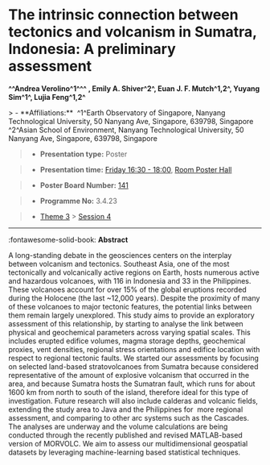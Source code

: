 # The intrinsic connection between tectonics and volcanism in Sumatra, Indonesia: A preliminary assessment

**^^Andrea Verolino^1^^^ , Emily A. Shiver^2^, Euan J. F. Mutch^1,2^, Yuyang Sim^1^, Lujia Feng^1,2^**

<!-- more -->> - **Affiliations:**  ^1^Earth Observatory of Singapore, Nanyang Technological University, 50 Nanyang Ave, Singapore, 639798, Singapore ^2^Asian School of Environment, Nanyang Technological University, 50 Nanyang Ave, Singapore, 639798, Singapore 

> - **Presentation type:** Poster

> - **Presentation time:** [Friday 16:30 - 18:00](../sessions_comparison.md#__tabbed_4_6), [Room Poster Hall](../maps_venue.md#__tabbed_1_1)

> - **Poster Board Number:** [141](../map_poster_boards.md#friday)

> - **Programme No:** 3.4.23

> - [Theme 3](../theme3.md) > [Session 4](../sessions/session-3-4.md)

--- 

:fontawesome-solid-book: **Abstract**

A long-standing debate in the geosciences centers on the interplay between volcanism and tectonics. Southeast Asia, one of the most tectonically and volcanically active regions on Earth, hosts numerous active and hazardous volcanoes, with 116 in Indonesia and 33 in the Philippines. These volcanoes account for over 15% of the global eruptions recorded during the Holocene (the last ~12,000 years). Despite the proximity of many of these volcanoes to major tectonic features, the potential links between them remain largely unexplored. This study aims to provide an exploratory assessment of this relationship, by starting to analyse the link between physical and geochemical parameters across varying spatial scales. This includes erupted edifice volumes, magma storage depths, geochemical proxies, vent densities, regional stress orientations and edifice location with respect to regional tectonic faults. We started our assessments by focusing on selected land-based stratovolcanoes from Sumatra because considered representative of the amount of explosive volcanism that occurred in the area, and because Sumatra hosts the Sumatran fault, which runs for about 1600 km from north to south of the island, therefore ideal for this type of investigation. Future research will also include calderas and volcanic fields, extending the study area to Java and the Philippines for  more regional assessment, and comparing to other arc systems such as the Cascades. The analyses are underway and the volume calculations are being conducted through the recently published and revised MATLAB-based version of MORVOLC. We aim to assess our multidimensional geospatial datasets by leveraging machine-learning based statistical techniques.

